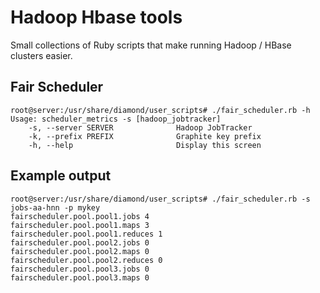 Hadoop Hbase tools
==================
Small collections of Ruby scripts that make running Hadoop / HBase clusters easier.

Fair Scheduler
------
    root@server:/usr/share/diamond/user_scripts# ./fair_scheduler.rb -h
    Usage: scheduler_metrics -s [hadoop_jobtracker]
        -s, --server SERVER              Hadoop JobTracker
        -k, --prefix PREFIX              Graphite key prefix
        -h, --help                       Display this screen

Example output
----
    root@server:/usr/share/diamond/user_scripts# ./fair_scheduler.rb -s jobs-aa-hnn -p mykey
    fairscheduler.pool.pool1.jobs 4
    fairscheduler.pool.pool1.maps 3
    fairscheduler.pool.pool1.reduces 1
    fairscheduler.pool.pool2.jobs 0
    fairscheduler.pool.pool2.maps 0
    fairscheduler.pool.pool2.reduces 0
    fairscheduler.pool.pool3.jobs 0
    fairscheduler.pool.pool3.maps 0


